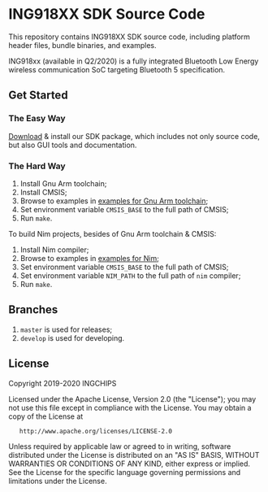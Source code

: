 # ING918XX SDK Source Code

This repository contains ING918XX SDK source code, including platform header files, bundle binaries, and examples.

ING918xx (available in Q2/2020) is a fully integrated Bluetooth Low Energy wireless communication SoC
targeting Bluetooth 5 specification.

## Get Started

### The Easy Way

[Download](https://github.com/ingchips/sdk/releases) &
install our SDK package, which includes not only source code, but also GUI tools and documentation.

### The Hard Way

1. Install Gnu Arm toolchain;
1. Install CMSIS;
1. Browse to examples in [examples for Gnu Arm toolchain](examples-gcc);
1. Set environment variable `CMSIS_BASE` to the full path of CMSIS;
1. Run `make`.

To build Nim projects, besides of Gnu Arm toolchain & CMSIS:

1. Install Nim compiler;
1. Browse to examples in [examples for Nim](examples-nim);
1. Set environment variable `CMSIS_BASE` to the full path of CMSIS;
1. Set environment variable `NIM_PATH` to the full path of `nim` compiler;
1. Run `make`.

## Branches

1. `master` is used for releases;
1. `develop` is used for developing.

## License

   Copyright 2019-2020 INGCHIPS

   Licensed under the Apache License, Version 2.0 (the "License");
   you may not use this file except in compliance with the License.
   You may obtain a copy of the License at

       http://www.apache.org/licenses/LICENSE-2.0

   Unless required by applicable law or agreed to in writing, software
   distributed under the License is distributed on an "AS IS" BASIS,
   WITHOUT WARRANTIES OR CONDITIONS OF ANY KIND, either express or implied.
   See the License for the specific language governing permissions and
   limitations under the License.
